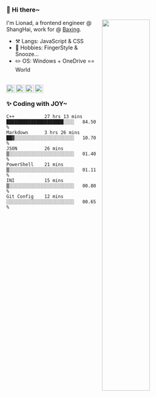 ### 👋 Hi there~

[<img align="right" width="50%" src="https://github-readme-stats.vercel.app/api?username=Lionad-Morotar&show_icons=true">](https://metrics.lecoq.io/Lionad-Morotar?template=classic)

I'm Lionad, a frontend engineer @ ShangHai, work for @ [Baxing](https://github.com/baixing).

- ⚒️ Langs: JavaScript & CSS
- 🎨 Hobbies: FingerStyle & Snooze...
- ✏️ OS: Windows + OneDrive == World

<br />

<a href="https://www.lionad.art">
  <img align="left" alt="lionad-art" width="22px" src="https://cdn.jsdelivr.net/npm/simple-icons@3.1.0/icons/wordpress.svg" />
</a>
<a href="#1806234223">
  <img align="left" alt="1806234223" width="22px" src="https://cdn.jsdelivr.net/npm/simple-icons@3.1.0/icons/tencentqq.svg" />
</a>
<a href="https://www.zhihu.com/people/Lionad">
  <img align="left" alt="132yse" width="22px" src="https://cdn.jsdelivr.net/npm/simple-icons@3.1.0/icons/zhihu.svg" />
</a>
<a href="https://github.com/Lionad-Morotar">
  <img align="left" alt="yisar" width="22px" src="https://cdn.jsdelivr.net/npm/simple-icons@3.1.0/icons/github.svg" />
</a>

<br />

### ✨ Coding with JOY~

<!--START_SECTION:waka-->

```text
C++           27 hrs 13 mins  █████████████████████░░░░   84.50 %
Markdown      3 hrs 26 mins   ██▓░░░░░░░░░░░░░░░░░░░░░░   10.70 %
JSON          26 mins         ▒░░░░░░░░░░░░░░░░░░░░░░░░   01.40 %
PowerShell    21 mins         ▒░░░░░░░░░░░░░░░░░░░░░░░░   01.11 %
INI           15 mins         ▒░░░░░░░░░░░░░░░░░░░░░░░░   00.80 %
Git Config    12 mins         ░░░░░░░░░░░░░░░░░░░░░░░░░   00.65 %
```

<!--END_SECTION:waka-->
